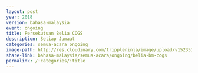 ```yaml
---
layout: post
year: 2018
version: bahasa-malaysia
event: ongoing
title: Persekutuan Belia COGS
description: Setiap Jumaat
categories: semua-acara ongoing
image-path: http://res.cloudinary.com/trippleninja/image/upload/v1523538743/Belia%20BM/BeliaBM22.jpg
share-link: bahasa-malaysia/semua-acara/ongoing/belia-bm-cogs
permalink: /:categories/:title
---
```

